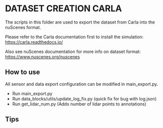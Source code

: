 # DATASET CREATION CARLA
The scripts in this folder are used to export the dataset from Carla into the nuScenes format. 

Please refer to the Carla documentation first to install the simulation: https://carla.readthedocs.io/

Also see nuScenes documentation for more info on dataset format: https://www.nuscenes.org/nuscenes

## How to use
All sensor and data export configuration can be modified in main_export.py.

- Run main_export.py
- Run data_blocks/utils/update_log_fix.py (quick fix for bug with log.json)
- Run get_lidar_num.py (Adds number of lidar points to annotations)

## Tips
